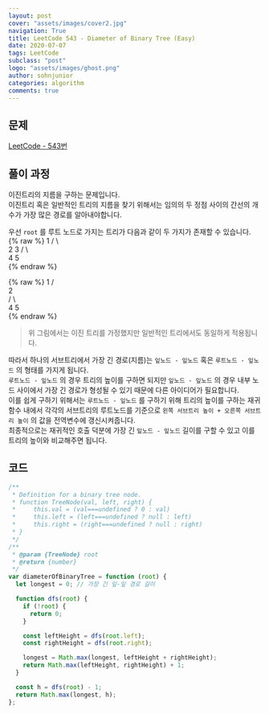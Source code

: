 ```yaml
---
layout: post
cover: "assets/images/cover2.jpg"
navigation: True
title: LeetCode 543 - Diameter of Binary Tree (Easy)
date: 2020-07-07
tags: LeetCode
subclass: "post"
logo: "assets/images/ghost.png"
author: sohnjunior
categories: algorithm
comments: true
---
```


## 문제

[LeetCode - 543번](https://leetcode.com/problems/diameter-of-binary-tree/)

## 풀이 과정

이진트리의 지름을 구하는 문제입니다. <br>
이진트리 혹은 일반적인 트리의 지름을 찾기 위해서는 임의의 두 정점 사이의 간선의 개수가 가장 많은 경로를 알아내야합니다. <br>

우선 `root` 를 루트 노드로 가지는 트리가 다음과 같이 두 가지가 존재할 수 있습니다.
{% raw %}
1
/ \  
 2 3
/ \  
 4 5  
 {% endraw %}

{% raw %}
1
/  
 2  
 / \  
 4 5  
 {% endraw %}

> 위 그림에서는 이진 트리를 가정했지만 일반적인 트리에서도 동일하게 적용됩니다.

따라서 하나의 서브트리에서 가장 긴 경로(지름)는 `잎노드 - 잎노드` 혹은 `루트노드 - 잎노드` 의 형태를 가지게 됩니다. <br>
`루트노드 - 잎노드` 의 경우 트리의 높이를 구하면 되지만 `잎노드 - 잎노드` 의 경우 내부 노드 사이에서 가장 긴 경로가 형성될 수 있기 때문에 다른 아이디어가 필요합니다. <br>
이를 쉽게 구하기 위해서는 `루트노드 - 잎노드` 를 구하기 위해 트리의 높이를 구하는 재귀함수 내에서 각각의 서브트리의 루트노드를 기준으로 `왼쪽 서브트리 높이 + 오른쪽 서브트리 높이` 의 값을 전역변수에 갱신시켜줍니다. <br>
최종적으로는 재귀적인 호출 덕분에 가장 긴 `잎노드 - 잎노드` 길이를 구할 수 있고 이를 트리의 높이와 비교해주면 됩니다. <br>

## 코드

```javascript
/**
 * Definition for a binary tree node.
 * function TreeNode(val, left, right) {
 *     this.val = (val===undefined ? 0 : val)
 *     this.left = (left===undefined ? null : left)
 *     this.right = (right===undefined ? null : right)
 * }
 */
/**
 * @param {TreeNode} root
 * @return {number}
 */
var diameterOfBinaryTree = function (root) {
  let longest = 0; // 가장 긴 잎-잎 경로 길이

  function dfs(root) {
    if (!root) {
      return 0;
    }

    const leftHeight = dfs(root.left);
    const rightHeight = dfs(root.right);

    longest = Math.max(longest, leftHeight + rightHeight);
    return Math.max(leftHeight, rightHeight) + 1;
  }

  const h = dfs(root) - 1;
  return Math.max(longest, h);
};
```
